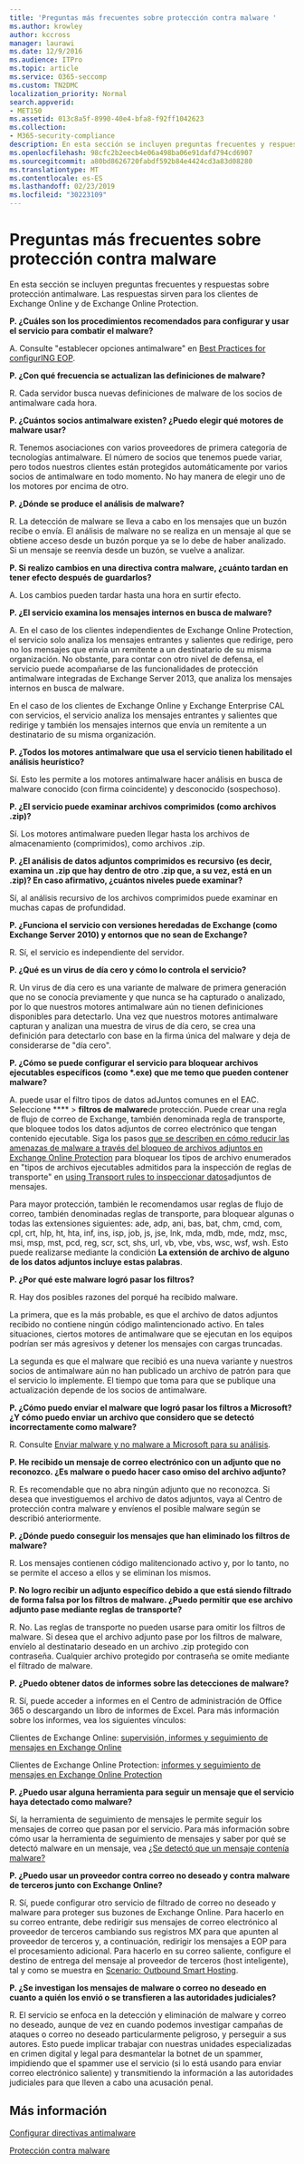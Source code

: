 ```yaml
---
title: 'Preguntas más frecuentes sobre protección contra malware '
ms.author: krowley
author: kccross
manager: laurawi
ms.date: 12/9/2016
ms.audience: ITPro
ms.topic: article
ms.service: O365-seccomp
ms.custom: TN2DMC
localization_priority: Normal
search.appverid:
- MET150
ms.assetid: 013c8a5f-8990-40e4-bfa8-f92ff1042623
ms.collection:
- M365-security-compliance
description: En esta sección se incluyen preguntas frecuentes y respuestas sobre protección antimalware. Las respuestas sirven para los clientes de Exchange Online y de Exchange Online Protection.
ms.openlocfilehash: 98cfc2b2eecb4e06a498ba06e91dafd794cd6907
ms.sourcegitcommit: a80bd8626720fabdf592b84e4424cd3a83d08280
ms.translationtype: MT
ms.contentlocale: es-ES
ms.lasthandoff: 02/23/2019
ms.locfileid: "30223109"
---
```

# <a name="anti-malware-protection-faq"></a>Preguntas más frecuentes sobre protección contra malware 

En esta sección se incluyen preguntas frecuentes y respuestas sobre protección antimalware. Las respuestas sirven para los clientes de Exchange Online y de Exchange Online Protection.
  
 **P. ¿Cuáles son los procedimientos recomendados para configurar y usar el servicio para combatir el malware?**
  
A. Consulte "establecer opciones antimalware" en [Best Practices for configurING EOP](eop/best-practices-for-configuring-eop.md).
  
 **P. ¿Con qué frecuencia se actualizan las definiciones de malware?**
  
R. Cada servidor busca nuevas definiciones de malware de los socios de antimalware cada hora.
  
 **P. ¿Cuántos socios antimalware existen? ¿Puedo elegir qué motores de malware usar?**
  
R. Tenemos asociaciones con varios proveedores de primera categoría de tecnologías antimalware. El número de socios que tenemos puede variar, pero todos nuestros clientes están protegidos automáticamente por varios socios de antimalware en todo momento. No hay manera de elegir uno de los motores por encima de otro.
  
 **P. ¿Dónde se produce el análisis de malware?**
  
R. La detección de malware se lleva a cabo en los mensajes que un buzón recibe o envía. El análisis de malware no se realiza en un mensaje al que se obtiene acceso desde un buzón porque ya se lo debe de haber analizado. Si un mensaje se reenvía desde un buzón, se vuelve a analizar.
  
 **P. Si realizo cambios en una directiva contra malware, ¿cuánto tardan en tener efecto después de guardarlos?**
  
A. Los cambios pueden tardar hasta una hora en surtir efecto.
  
 **P. ¿El servicio examina los mensajes internos en busca de malware?**
  
A. En el caso de los clientes independientes de Exchange Online Protection, el servicio solo analiza los mensajes entrantes y salientes que redirige, pero no los mensajes que envía un remitente a un destinatario de su misma organización. No obstante, para contar con otro nivel de defensa, el servicio puede acompañarse de las funcionalidades de protección antimalware integradas de Exchange Server 2013, que analiza los mensajes internos en busca de malware.
  
En el caso de los clientes de Exchange Online y Exchange Enterprise CAL con servicios, el servicio analiza los mensajes entrantes y salientes que redirige y también los mensajes internos que envía un remitente a un destinatario de su misma organización. 
  
 **P. ¿Todos los motores antimalware que usa el servicio tienen habilitado el análisis heurístico?**
  
Sí. Esto les permite a los motores antimalware hacer análisis en busca de malware conocido (con firma coincidente) y desconocido (sospechoso).
  
 **P. ¿El servicio puede examinar archivos comprimidos (como archivos .zip)?**
  
Sí. Los motores antimalware pueden llegar hasta los archivos de almacenamiento (comprimidos), como archivos .zip.
  
 **P. ¿El análisis de datos adjuntos comprimidos es recursivo (es decir, examina un .zip que hay dentro de otro .zip que, a su vez, está en un .zip)? En caso afirmativo, ¿cuántos niveles puede examinar?**
  
Sí, al análisis recursivo de los archivos comprimidos puede examinar en muchas capas de profundidad.
  
 **P. ¿Funciona el servicio con versiones heredadas de Exchange (como Exchange Server 2010) y entornos que no sean de Exchange?**
  
R. Sí, el servicio es independiente del servidor.
  
 **P. ¿Qué es un virus de día cero y cómo lo controla el servicio?**
  
R. Un virus de día cero es una variante de malware de primera generación que no se conocía previamente y que nunca se ha capturado o analizado, por lo que nuestros motores antimalware aún no tienen definiciones disponibles para detectarlo. Una vez que nuestros motores antimalware capturan y analizan una muestra de virus de día cero, se crea una definición para detectarlo con base en la firma única del malware y deja de considerarse de "día cero".
  
 **P. ¿Cómo se puede configurar el servicio para bloquear archivos ejecutables específicos (como \*.exe) que me temo que pueden contener malware?**
  
A. puede usar el filtro tipos de datos adJuntos comunes en el EAC. Seleccione **** \> **filtros de malware**de protección. Puede crear una regla de flujo de correo de Exchange, también denominada regla de transporte, que bloquee todos los datos adjuntos de correo electrónico que tengan contenido ejecutable. Siga los pasos [que se describen en cómo reducir las amenazas de malware a través del bloqueo de archivos adjuntos en Exchange Online Protection](https://support.microsoft.com/kb/2959596) para bloquear los tipos de archivo enumerados en "tipos de archivos ejecutables admitidos para la inspección de reglas de transporte" en [using Transport rules to inspeccionar datos](http://technet.microsoft.com/library/874d1c78-a8ec-4938-b388-d3208c2fa971.aspx)adjuntos de mensajes.
  
Para mayor protección, también le recomendamos usar reglas de flujo de correo, también denominadas reglas de transporte, para bloquear algunas o todas las extensiones siguientes: ade, adp, ani, bas, bat, chm, cmd, com, cpl, crt, hlp, ht, hta, inf, ins, isp, job, js, jse, lnk, mda, mdb, mde, mdz, msc, msi, msp, mst, pcd, reg, scr, sct, shs, url, vb, vbe, vbs, wsc, wsf, wsh. Esto puede realizarse mediante la condición **La extensión de archivo de alguno de los datos adjuntos incluye estas palabras**. 
  
 **P. ¿Por qué este malware logró pasar los filtros?**
  
R. Hay dos posibles razones del porqué ha recibido malware.
  
La primera, que es la más probable, es que el archivo de datos adjuntos recibido no contiene ningún código malintencionado activo. En tales situaciones, ciertos motores de antimalware que se ejecutan en los equipos podrían ser más agresivos y detener los mensajes con cargas truncadas.
  
La segunda es que el malware que recibió es una nueva variante y nuestros socios de antimalware aún no han publicado un archivo de patrón para que el servicio lo implemente. El tiempo que toma para que se publique una actualización depende de los socios de antimalware.
  
 **P. ¿Cómo puedo enviar el malware que logró pasar los filtros a Microsoft? ¿Y cómo puedo enviar un archivo que considero que se detectó incorrectamente como malware?**
  
R. Consulte [Enviar malware y no malware a Microsoft para su análisis](submitting-malware-and-non-malware-to-microsoft-for-analysis.md).
  
 **P. He recibido un mensaje de correo electrónico con un adjunto que no reconozco. ¿Es malware o puedo hacer caso omiso del archivo adjunto?**
  
R. Es recomendable que no abra ningún adjunto que no reconozca. Si desea que investiguemos el archivo de datos adjuntos, vaya al Centro de protección contra malware y envíenos el posible malware según se describió anteriormente.
  
 **P. ¿Dónde puedo conseguir los mensajes que han eliminado los filtros de malware?**
  
R. Los mensajes contienen código malitencionado activo y, por lo tanto, no se permite el acceso a ellos y se eliminan los mismos.
  
 **P. No logro recibir un adjunto específico debido a que está siendo filtrado de forma falsa por los filtros de malware. ¿Puedo permitir que ese archivo adjunto pase mediante reglas de transporte?**
  
R. No. Las reglas de transporte no pueden usarse para omitir los filtros de malware. Si desea que el archivo adjunto pase por los filtros de malware, envíelo al destinatario deseado en un archivo .zip protegido con contraseña. Cualquier archivo protegido por contraseña se omite mediante el filtrado de malware.
  
 **P. ¿Puedo obtener datos de informes sobre las detecciones de malware?**
  
R. Sí, puede acceder a informes en el Centro de administración de Office 365 o descargando un libro de informes de Excel. Para más información sobre los informes, vea los siguientes vínculos: 
  
Clientes de Exchange Online: [supervisión, informes y seguimiento de mensajes en Exchange Online](http://technet.microsoft.com/library/87bdeeae-bd80-4a3b-95c5-62fbaf97c2e8.aspx)
  
Clientes de Exchange Online Protection: [informes y seguimiento de mensajes en Exchange Online Protection](eop/reporting-and-message-trace-in-exchange-online-protection.md)
  
 **P. ¿Puedo usar alguna herramienta para seguir un mensaje que el servicio haya detectado como malware?**
  
Sí, la herramienta de seguimiento de mensajes le permite seguir los mensajes de correo que pasan por el servicio. Para más información sobre cómo usar la herramienta de seguimiento de mensajes y saber por qué se detectó malware en un mensaje, vea [¿Se detectó que un mensaje contenía malware?](http://technet.microsoft.com/library/aa49e3f9-a5b1-4410-aac2-ddbbf3f5bfb2.aspx#BKMB_Whywasamessagedetectedtocontainmalware)
  
 **P. ¿Puedo usar un proveedor contra correo no deseado y contra malware de terceros junto con Exchange Online?**
  
R. Sí, puede configurar otro servicio de filtrado de correo no deseado y malware para proteger sus buzones de Exchange Online. Para hacerlo en su correo entrante, debe redirigir sus mensajes de correo electrónico al proveedor de terceros cambiando sus registros MX para que apunten al proveedor de terceros y, a continuación, redirigir los mensajes a EOP para el procesamiento adicional. Para hacerlo en su correo saliente, configure el destino de entrega del mensaje al proveedor de terceros (host inteligente), tal y como se muestra en [Scenario: Outbound Smart Hosting](http://technet.microsoft.com/library/431b3f02-4efd-4bd3-94e7-eecd03f8ef5e.aspx).
  
 **P. ¿Se investigan los mensajes de malware o correo no deseado en cuanto a quién los envió o se transfieren a las autoridades judiciales?**
  
R. El servicio se enfoca en la detección y eliminación de malware y correo no deseado, aunque de vez en cuando podemos investigar campañas de ataques o correo no deseado particularmente peligroso, y perseguir a sus autores. Esto puede implicar trabajar con nuestras unidades especializadas en crimen digital y legal para desmantelar la botnet de un spammer, impidiendo que el spammer use el servicio (si lo está usando para enviar correo electrónico saliente) y transmitiendo la información a las autoridades judiciales para que lleven a cabo una acusación penal.
  
## <a name="for-more-information"></a>Más información

[Configurar directivas antimalware](configure-anti-malware-policies.md)
  
[Protección contra malware](anti-malware-protection.md)
  

